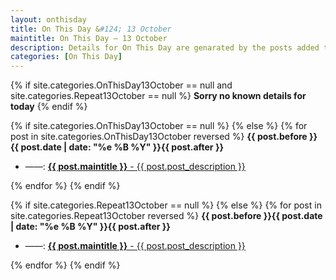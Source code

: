```yaml
---
layout: onthisday
title: On This Day &#124; 13 October
maintitle: On This Day — 13 October
description: Details for On This Day are genarated by the posts added to the website so the content is subject to changes/updates over time.
categories: [On This Day]
---
```


{% if site.categories.OnThisDay13October == null and site.categories.Repeat13October == null %}
<strong>Sorry no known details for today</strong>
{% endif %}

{% if site.categories.OnThisDay13October == null %}
{% else %}
{% for post in site.categories.OnThisDay13October reversed %}
<strong>{{ post.before }}{{ post.date | date: "%e %B %Y" }}{{ post.after }}</strong>
<ul>
<li> ——: <a href="{{ post.url }}"><strong>{{ post.maintitle }}</strong> - {{ post.post_description }}</a></li>
</ul>
{% endfor %}
{% endif %}

{% if site.categories.Repeat13October == null %}
{% else %}
{% for post in site.categories.Repeat13October reversed %}
<strong>{{ post.before }}{{ post.date | date: "%e %B %Y" }}{{ post.after }}</strong>
<ul>
<li> ——: <a href="{{ post.url }}"><strong>{{ post.maintitle }}</strong> - {{ post.post_description }}</a></li>
</ul>
{% endfor %}
{% endif %}
